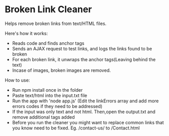 # Broken Link Cleaner

Helps remove broken links from text/HTML files.

Here's how it works: 
* Reads code and finds anchor tags
* Sends an AJAX request to test links, and logs the links found to be broken
* For each broken link, it unwraps the anchor tags(Leaving behind the text)
* Incase of images, broken images are removed.

How to use:
* Run npm install once in the folder
* Paste text/html into the input.txt file
* Run the app with 'node app.js' (Edit the linkErrors array and add more errors codes if they need to be addressed)
* If the input was only text and not html. Then,open the output.txt and remove additional tags added
* Before you run the cleaner you might want to replace common links that you know need to be fixed. Eg. /contact-us/ to /Contact.html
